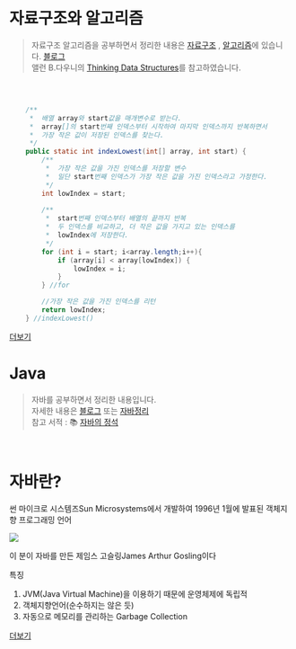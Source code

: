 # 자료구조와 알고리즘 
> 자료구조 알고리즘을 공부하면서 정리한 내용은 [자료구조](https://github.com/cocodori/java/tree/master/src/main/java/com/datastructure) , [알고리즘](https://github.com/cocodori/java/tree/master/알고리즘)에 있습니다.
> [블로그](https://coco-log.tistory.com/)
><br>앨런 B.다우니의 [Thinking Data Structures](https://www.aladin.co.kr/shop/wproduct.aspx?ItemId=148016214)를 참고하였습니다.

<br>


```java

    /**
     *  배열 array와 start값을 매개변수로 받는다.
     *  array[]의 start번째 인덱스부터 시작하여 마지막 인덱스까지 반복하면서
     *  가장 작은 값이 저장된 인덱스를 찾는다. 
     */
    public static int indexLowest(int[] array, int start) {
        /**
         *  가장 작은 값을 가진 인덱스를 저장할 변수
         *  일단 start번째 인덱스가 가장 작은 값을 가진 인덱스라고 가정한다.
         */
        int lowIndex = start;
        
        /**
         *  start번째 인덱스부터 배열의 끝까지 반복
         *  두 인덱스를 비교하고, 더 작은 값을 가지고 있는 인덱스를
         *  lowIndex에 저장한다.
         */
        for (int i = start; i<array.length;i++){
            if (array[i] < array[lowIndex]) {
                lowIndex = i;
            }
        } //for

        //가장 작은 값을 가진 인덱스를 리턴
        return lowIndex;
    } //indexLowest() 
```


[더보기](https://github.com/cocodori/java/tree/master/알고리즘)



# Java 

> 자바를 공부하면서 정리한 내용입니다.  <br>
>자세한 내용은 [블로그](https://velog.io/@cocodori/series/Java) 또는 [자바정리](https://github.com/cocodori/java/tree/master/자바정리) <br>
>참고 서적 : 📚 [자바의 정석](http://www.yes24.com/Product/Goods/24259565) 

<br>

# 자바란?

 썬 마이크로 시스템즈Sun Microsystems에서 개발하여 1996년 1월에 발표된 객체지향 프로그래밍 언어

![](https://images.velog.io/images/cocodori/post/08ff51a5-8a03-4c82-9408-227c58278785/james.jpg)

이 분이 자바를 만든 제임스 고슬링James Arthur Gosling이다

특징

1. JVM(Java Virtual Machine)을 이용하기 때문에 운영체제에 독립적
2. 객체지향언어(순수하지는 않은 듯)
3. 자동으로 메모리를 관리하는 Garbage Collection

[더보기](https://github.com/cocodori/java/blob/master/자바정리)